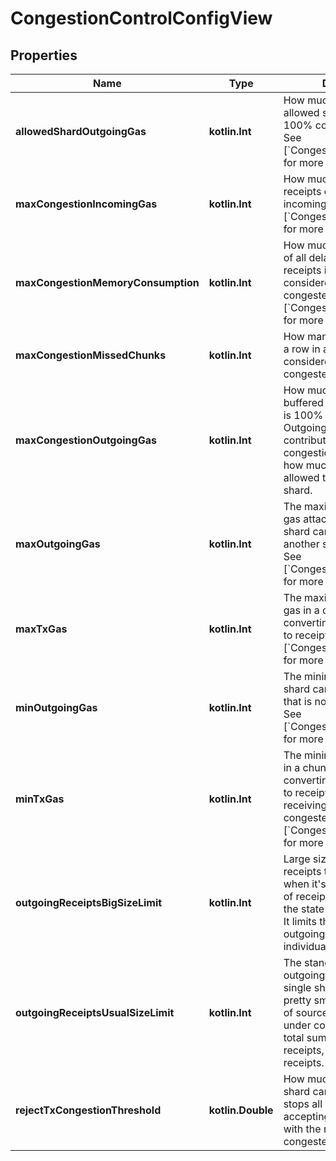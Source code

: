 
# CongestionControlConfigView

## Properties
| Name | Type | Description | Notes |
| ------------ | ------------- | ------------- | ------------- |
| **allowedShardOutgoingGas** | **kotlin.Int** | How much gas the chosen allowed shard can send to a 100% congested shard.  See [&#x60;CongestionControlConfig&#x60;] for more details. |  |
| **maxCongestionIncomingGas** | **kotlin.Int** | How much gas in delayed receipts of a shard is 100% incoming congestion.  See [&#x60;CongestionControlConfig&#x60;] for more details. |  |
| **maxCongestionMemoryConsumption** | **kotlin.Int** | How much memory space of all delayed and buffered receipts in a shard is considered 100% congested.  See [&#x60;CongestionControlConfig&#x60;] for more details. |  |
| **maxCongestionMissedChunks** | **kotlin.Int** | How many missed chunks in a row in a shard is considered 100% congested. |  |
| **maxCongestionOutgoingGas** | **kotlin.Int** | How much gas in outgoing buffered receipts of a shard is 100% congested.  Outgoing congestion contributes to overall congestion, which reduces how much other shards are allowed to forward to this shard. |  |
| **maxOutgoingGas** | **kotlin.Int** | The maximum amount of gas attached to receipts a shard can forward to another shard per chunk.  See [&#x60;CongestionControlConfig&#x60;] for more details. |  |
| **maxTxGas** | **kotlin.Int** | The maximum amount of gas in a chunk spent on converting new transactions to receipts.  See [&#x60;CongestionControlConfig&#x60;] for more details. |  |
| **minOutgoingGas** | **kotlin.Int** | The minimum gas each shard can send to a shard that is not fully congested.  See [&#x60;CongestionControlConfig&#x60;] for more details. |  |
| **minTxGas** | **kotlin.Int** | The minimum amount of gas in a chunk spent on converting new transactions to receipts, as long as the receiving shard is not congested.  See [&#x60;CongestionControlConfig&#x60;] for more details. |  |
| **outgoingReceiptsBigSizeLimit** | **kotlin.Int** | Large size limit for outgoing receipts to a shard, used when it&#39;s safe to send a lot of receipts without making the state witness too large. It limits the total sum of outgoing receipts, not individual receipts. |  |
| **outgoingReceiptsUsualSizeLimit** | **kotlin.Int** | The standard size limit for outgoing receipts aimed at a single shard. This limit is pretty small to keep the size of source_receipt_proofs under control. It limits the total sum of outgoing receipts, not individual receipts. |  |
| **rejectTxCongestionThreshold** | **kotlin.Double** | How much congestion a shard can tolerate before it stops all shards from accepting new transactions with the receiver set to the congested shard. |  |



